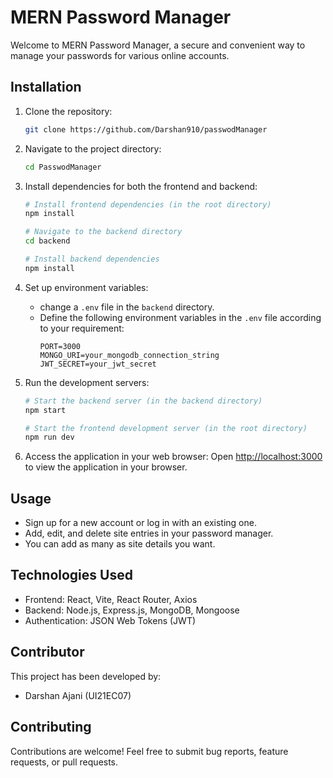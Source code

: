 # MERN Password Manager

Welcome to MERN Password Manager, a secure and convenient way to manage your passwords for various online accounts.

## Installation

1. Clone the repository:
   ```sh
   git clone https://github.com/Darshan910/passwodManager
   ```

2. Navigate to the project directory:
   ```sh
   cd PasswodManager
   ```

3. Install dependencies for both the frontend and backend:
   ```sh
   # Install frontend dependencies (in the root directory)
   npm install
   
   # Navigate to the backend directory
   cd backend
   
   # Install backend dependencies
   npm install
   ```

4. Set up environment variables:
   - change a `.env` file in the `backend` directory.
   - Define the following environment variables in the `.env` file according to your requirement:
     ```
     PORT=3000
     MONGO_URI=your_mongodb_connection_string
     JWT_SECRET=your_jwt_secret
     ```

5. Run the development servers:
   ```sh
   # Start the backend server (in the backend directory)
   npm start
   
   # Start the frontend development server (in the root directory)
   npm run dev
   ```

6. Access the application in your web browser:
   Open [http://localhost:3000](http://localhost:3000) to view the application in your browser.

## Usage

- Sign up for a new account or log in with an existing one.
- Add, edit, and delete site entries in your password manager.
- You can add as many as site details you want.

## Technologies Used

- Frontend: React, Vite, React Router, Axios
- Backend: Node.js, Express.js, MongoDB, Mongoose
- Authentication: JSON Web Tokens (JWT)


## Contributor

This project has been developed by:
- Darshan Ajani (UI21EC07)

## Contributing

Contributions are welcome! Feel free to submit bug reports, feature requests, or pull requests.

